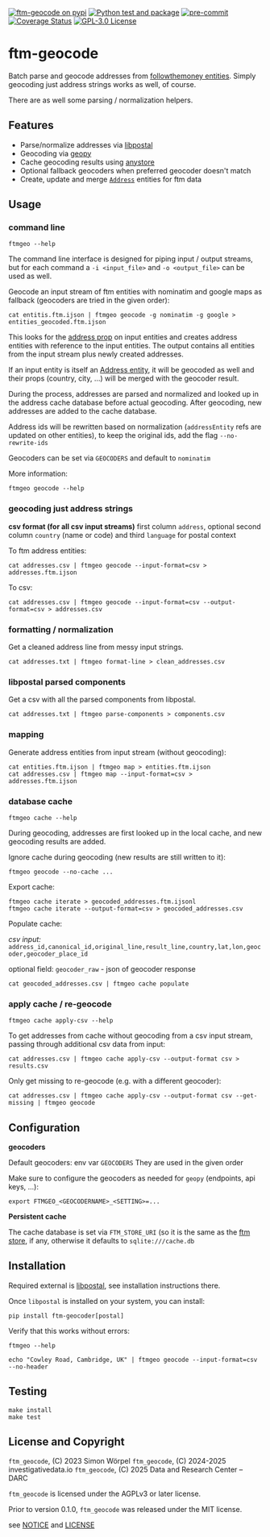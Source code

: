 [![ftm-geocode on pypi](https://img.shields.io/pypi/v/ftm-geocode)](https://pypi.org/project/ftm-geocode/)
[![Python test and package](https://github.com/investigativedata/ftm-geocode/actions/workflows/python.yml/badge.svg)](https://github.com/investigativedata/ftm-geocode/actions/workflows/python.yml)
[![pre-commit](https://img.shields.io/badge/pre--commit-enabled-brightgreen?logo=pre-commit)](https://github.com/pre-commit/pre-commit)
[![Coverage Status](https://coveralls.io/repos/github/investigativedata/ftm-geocode/badge.svg?branch=main)](https://coveralls.io/github/investigativedata/ftm-geocode?branch=main)
[![GPL-3.0 License](https://img.shields.io/pypi/l/ftm-geocode)](./LICENSE)

# ftm-geocode

Batch parse and geocode addresses from
[followthemoney entities](https://followthemoney.readthedocs.io/en/latest/).
Simply geocoding just address strings works as well, of course.

There are as well some parsing / normalization helpers.

## Features
- Parse/normalize addresses via [libpostal](https://github.com/openvenues/libpostal)
- Geocoding via [geopy](https://geopy.readthedocs.io/en/stable/)
- Cache geocoding results using [anystore](https://docs.investigraph.dev/lib/anystore)
- Optional fallback geocoders when preferred geocoder doesn't match
- Create, update and merge [`Address`](https://followthemoney.readthedocs.io/en/latest/model.html#address) entities for ftm data

## Usage

### command line

    ftmgeo --help

The command line interface is designed for piping input / output streams, but
for each command a `-i <input_file>` and `-o <output_file>` can be used as well.

Geocode an input stream of ftm entities with nominatim and google maps as
fallback (geocoders are tried in the given order):

    cat entitis.ftm.ijson | ftmgeo geocode -g nominatim -g google > entities_geocoded.ftm.ijson

This looks for the [address prop](https://followthemoney.readthedocs.io/en/latest/types.html#type-address)
on input entities and creates address entities with reference to the input
entities. The output contains all entities from the input stream plus newly
created addresses.

If an input entity is itself an [Address entity](https://followthemoney.readthedocs.io/en/latest/model.html#address),
it will be geocoded as well and their props (country, city, ...) will be merged
with the geocoder result.

During the process, addresses are parsed and normalized and looked up in the
address cache database before actual geocoding. After geocoding, new addresses
are added to the cache database.

Address ids will be rewritten based on normalization (`addressEntity` refs are updated on other entities),
to keep the original ids, add the flag `--no-rewrite-ids`

Geocoders can be set via `GEOCODERS` and default to `nominatim`

More information:

    ftmgeo geocode --help

### geocoding just address strings

**csv format (for all csv input streams)**
first column `address`, optional second column `country` (name or code) and
third `language` for postal context

To ftm address entities:

    cat addresses.csv | ftmgeo geocode --input-format=csv > addresses.ftm.ijson

To csv:

    cat addresses.csv | ftmgeo geocode --input-format=csv --output-format=csv > addresses.csv

### formatting / normalization

Get a cleaned address line from messy input strings.

    cat addresses.txt | ftmgeo format-line > clean_addresses.csv

### libpostal parsed components

Get a csv with all the parsed components from libpostal.

    cat addresses.txt | ftmgeo parse-components > components.csv

### mapping

Generate address entities from input stream (without geocoding):

    cat entities.ftm.ijson | ftmgeo map > entities.ftm.ijson
    cat addresses.csv | ftmgeo map --input-format=csv > addresses.ftm.ijson

### database cache

    ftmgeo cache --help

During geocoding, addresses are first looked up in the local cache, and new
geocoding results are added.

Ignore cache during geocoding (new results are still written to it):

    ftmgeo geocode --no-cache ...

Export cache:

    ftmgeo cache iterate > geocoded_addresses.ftm.ijsonl
    ftmgeo cache iterate --output-format=csv > geocoded_addresses.csv

Populate cache:

*csv input:*
`address_id,canonical_id,original_line,result_line,country,lat,lon,geocoder,geocoder_place_id`

optional field: `geocoder_raw` - json of geocoder response

    cat geocoded_addresses.csv | ftmgeo cache populate

### apply cache / re-geocode

    ftmgeo cache apply-csv --help

To get addresses from cache without geocoding from a csv input stream, passing
through additional csv data from input:

    cat addresses.csv | ftmgeo cache apply-csv --output-format csv > results.csv

Only get missing to re-geocode (e.g. with a different geocoder):

    cat addresses.csv | ftmgeo cache apply-csv --output-format csv --get-missing | ftmgeo geocode

## Configuration

**geocoders**

Default geocoders: env var `GEOCODERS`
They are used in the given order

Make sure to configure the geocoders as needed for `geopy` (endpoints, api keys, ...):

`export FTMGEO_<GEOCODERNAME>_<SETTING>=...`

**Persistent cache**

The cache database is set via `FTM_STORE_URI` (so it is the same as the
[ftm store](https://github.com/alephdata/followthemoney-store), if any,
otherwise it defaults to `sqlite:///cache.db`

## Installation

Required external is [libpostal](https://github.com/openvenues/pypostal), see installation instructions there.

Once `libpostal` is installed on your system, you can install:

    pip install ftm-geocoder[postal]

Verify that this works without errors:

    ftmgeo --help

    echo "Cowley Road, Cambridge, UK" | ftmgeo geocode --input-format=csv --no-header

## Testing

    make install
    make test


## License and Copyright

`ftm_geocode`, (C) 2023 Simon Wörpel
`ftm_geocode`, (C) 2024-2025 investigativedata.io
`ftm_geocode`, (C) 2025 Data and Research Center – DARC

`ftm_geocode` is licensed under the AGPLv3 or later license.

Prior to version 0.1.0, `ftm_geocode` was released under the MIT license.

see [NOTICE](./NOTICE) and [LICENSE](./LICENSE)
